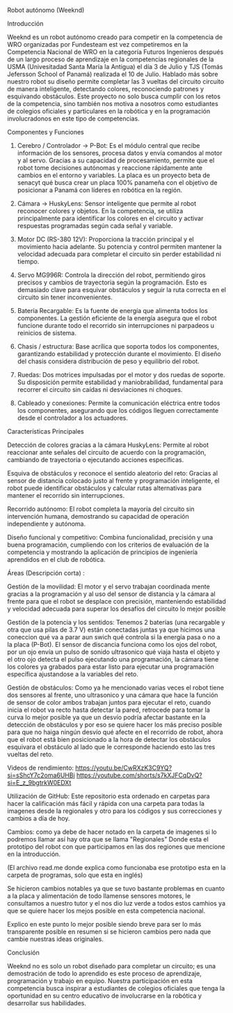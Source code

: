 Robot autónomo (Weeknd) 

Introducción
 
Weeknd es un robot autónomo creado para competir en la competencia de WRO organizadas por Fundesteam est vez competiremos en la Competencia Nacional de WRO en la categoría Futuros Ingenieros después de un largo proceso de aprendizaje en la competencias regionales de la USMA (Univesitadad Santa María la Antigua) el día 3 de Julio y TJS (Tomás Jefersson School of Panamá) realizada el 10 de Julio. Hablado más sobre nuestro robot su diseño permite completar las 3 vueltas del circuito circuito de manera inteligente, detectando colores, reconociendo patrones y esquivando obstáculos. Este proyecto no solo busca cumplir con los retos de la competencia, sino también nos motiva a nosotros como estudiantes de colegios oficiales y particulares en la robótica y en la programación involucradonos en este tipo de competencias.


Componentes y Funciones

1. Cerebro / Controlador → P-Bot: Es el módulo central que recibe información de los sensores, procesa datos y envía comandos al motor y al servo. Gracias a su capacidad de procesamiento, permite que el robot tome decisiones autónomas y reaccione rápidamente ante cambios en el entorno y variables. La placa es un proyecto beta de senacyt qué busca crear un placa 100% panameña con el objetivo de posicionar a Panamá con líderes en robótica en la región. 


2. Cámara → HuskyLens: Sensor inteligente que permite al robot reconocer colores y objetos. En la competencia, se utiliza principalmente para identificar los colores en el circuito y activar respuestas programadas según cada señal y variable. 


3. Motor DC (RS-380 12V): Proporciona la tracción principal y el movimiento hacia adelante. Su potencia y control permiten mantener la velocidad adecuada para completar el circuito sin perder estabilidad ni tiempo. 


4. Servo MG996R: Controla la dirección del robot, permitiendo giros precisos y cambios de trayectoria según la programación. Esto es demasiado clave para esquivar obstáculos y seguir la ruta correcta en el circuito sin tener inconvenientes. 


5. Batería Recargable: Es la fuente de energía que alimenta todos los componentes. La gestión eficiente de la energía asegura que el robot funcione durante todo el recorrido sin interrupciones ni parpadeos u reinicios de sistema. 


6. Chasis / estructura: Base acrílica que soporta todos los componentes, garantizando estabilidad y protección durante el movimiento. El diseño del chasis considera distribución de peso y equilibrio del robot. 


7. Ruedas: Dos motrices impulsadas por el motor y dos ruedas de soporte. Su disposición permite estabilidad y maniobrabilidad, fundamental para recorrer el circuito sin caídas ni desviaciones ni choques. 


8. Cableado y conexiones: Permite la comunicación eléctrica entre todos los componentes, asegurando que los códigos lleguen correctamente desde el controlador a los actuadores.

Características Principales

Detección de colores gracias a la cámara HuskyLens: Permite al robot reaccionar ante señales del circuito de acuerdo con la programación, cambiando de trayectoria o ejecutando acciones específicas.

Esquiva de obstáculos y reconoce el sentido aleatorio del reto: Gracias al sensor de distancia colocado justo al frente y programación inteligente, el robot puede identificar obstáculos y calcular rutas alternativas para mantener el recorrido sin interrupciones. 

Recorrido autónomo: El robot completa la mayoría del circuito sin intervención humana, demostrando su capacidad de operación independiente y autónoma. 

Diseño funcional y competitivo: Combina funcionalidad, precisión y una buena programación, cumpliendo con los criterios de evaluación de la competencia y mostrando la aplicación de principios de ingeniería aprendidos en el club de robótica. 

Áreas (Descripción corta) :

Gestión de la movilidad: El motor y el servo trabajan coordinada mente gracias a la programación y al uso del sensor de distancia y la cámara al frente para que el robot se desplace con precisión, manteniendo estabilidad y velocidad adecuada para superar los desafíos del circuito lo mejor posible 


Gestión de la potencia y los sentidos: Tenemos 2 baterías (una recargable y otra que usa pilas de 3.7 V) están conectadas juntas ya que hicimos una coneccion qué va a parar aun swich qué controla si la energía pasa o no a la placa (P-Bot). El sensor de discancia funciona como los ojos del robot, por un ojo envía un pulso de sonido ultrasonico qué viaja hasta el objeto y el otro ojo detecta el pulso ejecutando una programación, la cámara tiene los colores ya grabados para estar listo para ejecutar una programación específica ajustandose a la variables del reto. 

Gestión de obstáculos: Como ya he mencionado varias veces el robot tiene dos sensores al frente, uno ultrasonico y una cámara que hace la función de sensor de color ambos trabajan juntos para ejecutar el reto, cuando inicia el robot va recto hasta detectar la pared, retrocede para tomar la curva lo mejor posible ya que un desvío podría afectar bastante en la detección de obstáculos y por eso se quiere hacer los más preciso posible para que no haiga ningún desvío qué afecte en el recorrido de robot, ahora que el robot está bien posicionado a la hora de detectar los obstáculos esquivara el obstáculo al lado que le corresponde haciendo esto las tres vueltas del reto. 

Videos de rendimiento:
https://youtu.be/CwRXzK3C9YQ?si=sShcY7c2oma6UHBi
https://youtube.com/shorts/s7kXJFCqDvQ?si=E_z_9bgtrkW0EDXt

 Utilización de GitHub: Este repositorio esta ordenado en carpetas para hacer la calificación más fácil y rápida con una carpeta para todas la imagenes desde la regionales y otro para los códigos y sus correcciones y cambios a día de hoy. 

Cambios: como ya debe de hacer notado en la carpeta de imagenes si lo podremos llamar así hay otra que se llama "Regionales" Donde esta el prototipo del robot con que participamos en las dos regiones que mencione en la introducción. 

(El archivo read.me donde explica como funcionaba ese prototipo esta en la carpeta de programas, solo que esta en inglés) 

Se hicieron cambios notables ya que se tuvo bastante problemas en cuanto a la placa y alimentación de todo llamense sensores motores, le consultamos a nuestro tutor y el nos dio luz verde a todos estos camhios ya que se quiere hacer los mejos posible en esta competencia nacional. 

Explico en este punto lo mejor posible siendo breve para ser lo más transparente posible en resumen si se hicieron cambios pero nada que cambie nuestras ideas originales. 

Conclusión

Weeknd no es solo un robot diseñado para completar un circuito; es una demostración de todo lo aprendido es este proceso de aprendizaje, programación y trabajo en equipo. Nuestra participación en esta competencia busca inspirar a estudiantes de colegios oficiales que tenga la oportunidad en su centro educativo de involucrarse en la robótica y desarrollar sus habilidades.
